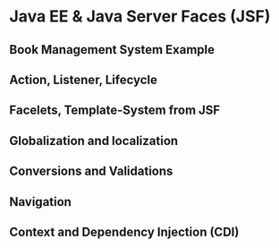 # Java EE & Java Server Faces (JSF)
## Book Management System Example

## Action, Listener, Lifecycle
## Facelets, Template-System from JSF
## Globalization and localization
## Conversions and Validations
## Navigation
## Context and Dependency Injection (CDI)
